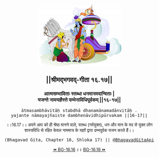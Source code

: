 <center><img src="../../asset/BG.png" alt="#API #bhagavadgitaapi #slok #nodejs #js #api #gitaapi #krishna #hinduism #vedic #ISKCON #shreemadbhagavadgita #technology"/>
<h2>||श्रीमद्‍भगवद्‍-गीता १६.१७||</h2>
<h3>आत्मसम्भाविताः स्तब्धा धनमानमदान्विताः |<br/>यजन्ते नामयज्ञैस्ते दम्भेनाविधिपूर्वकम् ||१६-१७||</h3>
<pre>ātmasambhāvitāḥ stabdhā dhanamānamadānvitāḥ .<br/>yajante nāmayajñaiste dambhenāvidhipūrvakam ||16-17||</pre>
<p>।।16.17।। अपने आप को ही श्रेष्ठ मानने वाले, स्तब्ध (गर्वयुक्त), धन और मान के मद से युक्त लोग शास्त्रविधि से रहित केवल नाममात्र के यज्ञों द्वारा दम्भपूर्वक यजन करते हैं।।</p>
<pre>(Bhagavad Gita, Chapter 16, Shloka 17) || <a href="https://twitter.com/bhagavadgitaapi">@BhagavadGitaApi</a></pre><a href="../../16/16">⏪  BG-16.16</a><b>        ।।        </b><a href="../../16/18">BG-16.18  ⏩</a></center></center>